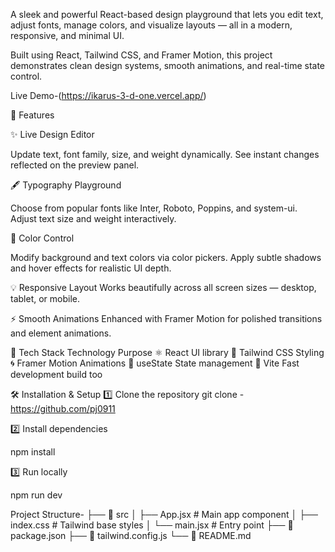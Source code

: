 A sleek and powerful React-based design playground that lets you edit text, adjust fonts, manage colors, and visualize layouts — all in a modern, responsive, and minimal UI.

Built using React, Tailwind CSS, and Framer Motion, this project demonstrates clean design systems, smooth animations, and real-time state control.

Live Demo-(https://ikarus-3-d-one.vercel.app/)

🚀 Features

✨ Live Design Editor

Update text, font family, size, and weight dynamically.
See instant changes reflected on the preview panel.

🖋️ Typography Playground

Choose from popular fonts like Inter, Roboto, Poppins, and system-ui.
Adjust text size and weight interactively.

🎨 Color Control

Modify background and text colors via color pickers.
Apply subtle shadows and hover effects for realistic UI depth.

💡 Responsive Layout
Works beautifully across all screen sizes — desktop, tablet, or mobile.

⚡ Smooth Animations
Enhanced with Framer Motion for polished transitions and element animations.

🧩 Tech Stack
Technology	Purpose
⚛️ React	             UI library
💨 Tailwind CSS	         Styling
🌀 Framer Motion	     Animations
🧠 useState         	 State management
🧱 Vite 	             Fast development build too

🛠️ Installation & Setup
1️⃣ Clone the repository
git clone - https://github.com/pj0911


2️⃣ Install dependencies

npm install

3️⃣ Run locally

npm run dev

Project Structure-
├── 📁 src
│   ├── App.jsx          # Main app component
│   ├── index.css        # Tailwind base styles
│   └── main.jsx         # Entry point
├── 📄 package.json
├── 📄 tailwind.config.js
└── 📄 README.md



